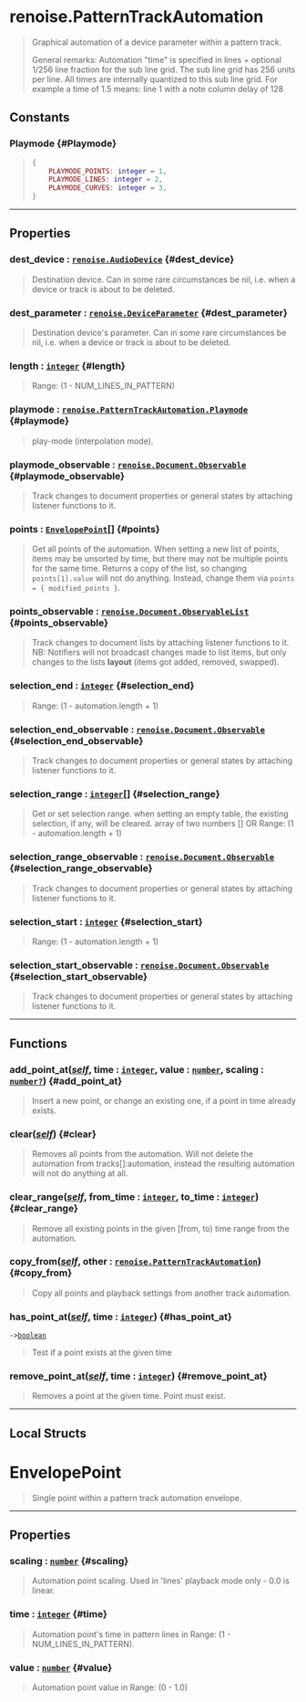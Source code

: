 # renoise.PatternTrackAutomation  
> Graphical automation of a device parameter within a pattern track.
> 
> General remarks: Automation "time" is specified in lines + optional 1/256
> line fraction for the sub line grid. The sub line grid has 256 units per
> line. All times are internally quantized to this sub line grid.
> For example a time of 1.5 means: line 1 with a note column delay of 128  

<!-- toc -->
  
## Constants
### Playmode {#Playmode}
> ```lua
> {
>     PLAYMODE_POINTS: integer = 1,
>     PLAYMODE_LINES: integer = 2,
>     PLAYMODE_CURVES: integer = 3,
> }
> ```
  

---  
## Properties
### dest_device : [`renoise.AudioDevice`](../../API/renoise/renoise.AudioDevice.md) {#dest_device}
> Destination device. Can in some rare circumstances be nil, i.e. when
> a device or track is about to be deleted.

### dest_parameter : [`renoise.DeviceParameter`](../../API/renoise/renoise.DeviceParameter.md) {#dest_parameter}
> Destination device's parameter. Can in some rare circumstances be nil,
> i.e. when a device or track is about to be deleted.

### length : [`integer`](../../API/builtins/integer.md) {#length}
> Range: (1 - NUM_LINES_IN_PATTERN)

### playmode : [`renoise.PatternTrackAutomation.Playmode`](renoise.PatternTrackAutomation.md#Playmode) {#playmode}
> play-mode (interpolation mode).

### playmode_observable : [`renoise.Document.Observable`](../../API/renoise/renoise.Document.Observable.md) {#playmode_observable}
> Track changes to document properties or general states by attaching listener
> functions to it.

### points : [`EnvelopePoint`](#envelopepoint)[] {#points}
> Get all points of the automation. When setting a new list of points,
> items may be unsorted by time, but there may not be multiple points
> for the same time. Returns a copy of the list, so changing
> `points[1].value` will not do anything. Instead, change them via
> `points = { modified_points }`.

### points_observable : [`renoise.Document.ObservableList`](../../API/renoise/renoise.Document.ObservableList.md) {#points_observable}
> Track changes to document lists by attaching listener functions to it.
> NB: Notifiers will not broadcast changes made to list items, but only changes
> to the lists **layout** (items got added, removed, swapped).

### selection_end : [`integer`](../../API/builtins/integer.md) {#selection_end}
> Range: (1  -  automation.length + 1)

### selection_end_observable : [`renoise.Document.Observable`](../../API/renoise/renoise.Document.Observable.md) {#selection_end_observable}
> Track changes to document properties or general states by attaching listener
> functions to it.

### selection_range : [`integer`](../../API/builtins/integer.md)[] {#selection_range}
> Get or set selection range. when setting an empty table, the existing
> selection, if any, will be cleared.
> array of two numbers [] OR Range: (1  -  automation.length + 1)

### selection_range_observable : [`renoise.Document.Observable`](../../API/renoise/renoise.Document.Observable.md) {#selection_range_observable}
> Track changes to document properties or general states by attaching listener
> functions to it.

### selection_start : [`integer`](../../API/builtins/integer.md) {#selection_start}
> Range: (1 - automation.length + 1)

### selection_start_observable : [`renoise.Document.Observable`](../../API/renoise/renoise.Document.Observable.md) {#selection_start_observable}
> Track changes to document properties or general states by attaching listener
> functions to it.

  

---  
## Functions
### add_point_at([*self*](../../API/builtins/self.md), time : [`integer`](../../API/builtins/integer.md), value : [`number`](../../API/builtins/number.md), scaling : [`number`](../../API/builtins/number.md)[`?`](../../API/builtins/nil.md)) {#add_point_at}
> Insert a new point, or change an existing one, if a point in
> time already exists.
### clear([*self*](../../API/builtins/self.md)) {#clear}
> Removes all points from the automation. Will not delete the automation
> from tracks[]:automation, instead the resulting automation will not do
> anything at all.
### clear_range([*self*](../../API/builtins/self.md), from_time : [`integer`](../../API/builtins/integer.md), to_time : [`integer`](../../API/builtins/integer.md)) {#clear_range}
> Remove all existing points in the given [from, to) time range from the
> automation.
### copy_from([*self*](../../API/builtins/self.md), other : [`renoise.PatternTrackAutomation`](../../API/renoise/renoise.PatternTrackAutomation.md)) {#copy_from}
> Copy all points and playback settings from another track automation.
### has_point_at([*self*](../../API/builtins/self.md), time : [`integer`](../../API/builtins/integer.md)) {#has_point_at}
`->`[`boolean`](../../API/builtins/boolean.md)  

> Test if a point exists at the given time
### remove_point_at([*self*](../../API/builtins/self.md), time : [`integer`](../../API/builtins/integer.md)) {#remove_point_at}
> Removes a point at the given time. Point must exist.  



---  
## Local Structs  
# EnvelopePoint  
> Single point within a pattern track automation envelope.  

<!-- toc -->
  

---  
## Properties
### scaling : [`number`](../../API/builtins/number.md) {#scaling}
> Automation point scaling. Used in 'lines' playback mode only - 0.0 is linear.

### time : [`integer`](../../API/builtins/integer.md) {#time}
> Automation point's time in pattern lines in Range: (1 - NUM_LINES_IN_PATTERN).

### value : [`number`](../../API/builtins/number.md) {#value}
> Automation point value in Range: (0 - 1.0)

  

  

